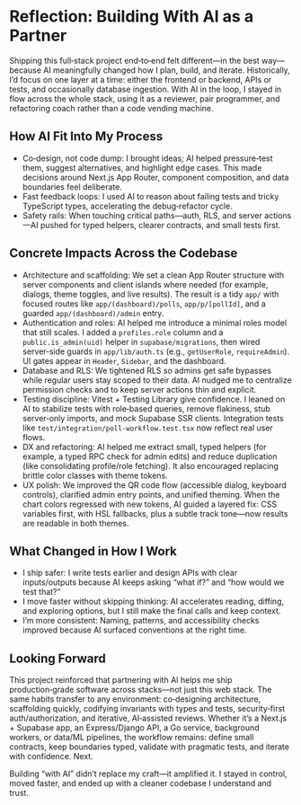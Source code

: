 # Reflection: Building With AI as a Partner

Shipping this full‑stack project end‑to‑end felt different—in the best way—because AI meaningfully changed how I plan, build, and iterate. Historically, I’d focus on one layer at a time: either the frontend or backend, APIs or tests, and occasionally database ingestion. With AI in the loop, I stayed in flow across the whole stack, using it as a reviewer, pair programmer, and refactoring coach rather than a code vending machine.

## How AI Fit Into My Process

- Co‑design, not code dump: I brought ideas; AI helped pressure‑test them, suggest alternatives, and highlight edge cases. This made decisions around Next.js App Router, component composition, and data boundaries feel deliberate.
- Fast feedback loops: I used AI to reason about failing tests and tricky TypeScript types, accelerating the debug‑refactor cycle.
- Safety rails: When touching critical paths—auth, RLS, and server actions—AI pushed for typed helpers, clearer contracts, and small tests first.

## Concrete Impacts Across the Codebase

- Architecture and scaffolding: We set a clean App Router structure with server components and client islands where needed (for example, dialogs, theme toggles, and live results). The result is a tidy `app/` with focused routes like `app/(dashboard)/polls`, `app/p/[pollId]`, and a guarded `app/(dashboard)/admin` entry.
- Authentication and roles: AI helped me introduce a minimal roles model that still scales. I added a `profiles.role` column and a `public.is_admin(uid)` helper in `supabase/migrations`, then wired server‑side guards in `app/lib/auth.ts` (e.g., `getUserRole`, `requireAdmin`). UI gates appear in `Header`, `Sidebar`, and the dashboard.
- Database and RLS: We tightened RLS so admins get safe bypasses while regular users stay scoped to their data. AI nudged me to centralize permission checks and to keep server actions thin and explicit.
- Testing discipline: Vitest + Testing Library give confidence. I leaned on AI to stabilize tests with role‑based queries, remove flakiness, stub server‑only imports, and mock Supabase SSR clients. Integration tests like `test/integration/poll-workflow.test.tsx` now reflect real user flows.
- DX and refactoring: AI helped me extract small, typed helpers (for example, a typed RPC check for admin edits) and reduce duplication (like consolidating profile/role fetching). It also encouraged replacing brittle color classes with theme tokens.
- UX polish: We improved the QR code flow (accessible dialog, keyboard controls), clarified admin entry points, and unified theming. When the chart colors regressed with new tokens, AI guided a layered fix: CSS variables first, with HSL fallbacks, plus a subtle track tone—now results are readable in both themes.

## What Changed in How I Work

- I ship safer: I write tests earlier and design APIs with clear inputs/outputs because AI keeps asking “what if?” and “how would we test that?”
- I move faster without skipping thinking: AI accelerates reading, diffing, and exploring options, but I still make the final calls and keep context.
- I’m more consistent: Naming, patterns, and accessibility checks improved because AI surfaced conventions at the right time.

## Looking Forward

This project reinforced that partnering with AI helps me ship production‑grade software across stacks—not just this web stack. The same habits transfer to any environment: co‑designing architecture, scaffolding quickly, codifying invariants with types and tests, security‑first auth/authorization, and iterative, AI‑assisted reviews. Whether it’s a Next.js + Supabase app, an Express/Django API, a Go service, background workers, or data/ML pipelines, the workflow remains: define small contracts, keep boundaries typed, validate with pragmatic tests, and iterate with confidence. Next.

Building “with AI” didn’t replace my craft—it amplified it. I stayed in control, moved faster, and ended up with a cleaner codebase I understand and trust.
